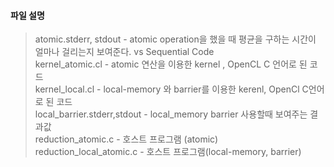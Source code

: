 #### 파일 설명

> atomic.stderr, stdout	- atomic operation을 했을 때 평균을 구하는 시간이 얼마나 걸리는지 보여준다. vs Sequential Code <br />
> kernel_atomic.cl - atomic 연산을 이용한 kernel , OpenCL C 언어로 된 코드<br />
> kernel_local.cl	- local-memory 와 barrier를 이용한 kerenl, OpenCl C언어로 된 코드<br /> 
> local_barrier.stderr,stdout	- local_memory barrier 사용할때 보여주는 결과값<br />
> reduction_atomic.c	- 호스트 프로그램 (atomic)<br />
> reduction_local_atomic.c - 호스트 프로그램(local-memory, barrier)<br />

